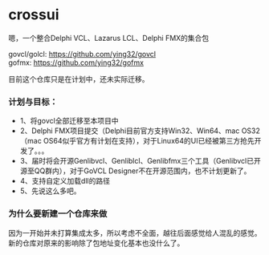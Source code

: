 # crossui
嗯，一个整合Delphi VCL、Lazarus LCL、Delphi FMX的集合包

govcl/golcl: https://github.com/ying32/govcl  
gofmx: https://github.com/ying32/gofmx  

目前这个仓库只是在计划中，还未实际迁移。  

### 计划与目标：

* 1、将govcl全部迁移至本项目中  
* 2、Delphi FMX项目提交（Delphi目前官方支持Win32、Win64、mac OS32（mac OS64似乎官方有计划在支持），对于Linux64的UI已经被第三方抢先开发了。。。  
* 3、届时将会开源Genlibvcl、Genliblcl、Genlibfmx三个工具（Genlibvcl已开源至QQ群内），对于GoVCL Designer不在开源范围内，也不计划更新了。  
* 4、支持自定义加载dll的路径
* 5、先说这么多吧。

### 为什么要新建一个仓库来做  

因为一开始并未打算集成太多，所以考虑不全面，越往后面感觉给人混乱的感觉。新的仓库对原来的影响除了包地址变化基本也没什么了。
